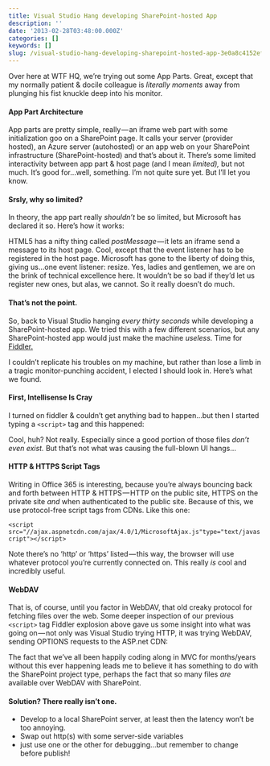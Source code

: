 ```yaml
---
title: Visual Studio Hang developing SharePoint-hosted App
description: ''
date: '2013-02-28T03:48:00.000Z'
categories: []
keywords: []
slug: /visual-studio-hang-developing-sharepoint-hosted-app-3e0a8c4152ef
---
```


Over here at WTF HQ, we’re trying out some App Parts. Great, except that my normally patient & docile colleague is _literally moments_ away from plunging his fist knuckle deep into his monitor.

#### App Part Architecture

App parts are pretty simple, really — an iframe web part with some initialization goo on a SharePoint page. It calls your server (provider hosted), an Azure server (autohosted) or an app web on your SharePoint infrastructure (SharePoint-hosted) and that’s about it. There’s some limited interactivity between app part & host page (and I mean _limited),_ but not much. It’s good for…well, something. I’m not quite sure yet. But I’ll let you know.

#### Srsly, why so limited?

In theory, the app part really _shouldn’t_ be so limited, but Microsoft has declared it so. Here’s how it works:

HTML5 has a nifty thing called _postMessage_ — it lets an iframe send a message to its host page. Cool, except that the event listener has to be registered in the host page. Microsoft has gone to the liberty of doing this, giving us…one event listener: resize. Yes, ladies and gentlemen, we are on the brink of technical excellence here. It wouldn’t be so bad if they’d let us register new ones, but alas, we cannot. So it really doesn’t do much.

#### That’s not the point.

So, back to Visual Studio hanging _every thirty seconds_ while developing a SharePoint-hosted app. We tried this with a few different scenarios, but any SharePoint-hosted app would just make the machine _useless._ Time for [Fiddler.](http://fiddler2.com/)

I couldn’t replicate his troubles on my machine, but rather than lose a limb in a tragic monitor-punching accident, I elected I should look in. Here’s what we found.

#### First, Intellisense Is Cray

I turned on fiddler & couldn’t get anything bad to happen…but then I started typing a `<script>` tag and this happened:

Cool, huh? Not really. Especially since a good portion of those files _don’t even exist._ But that’s not what was causing the full-blown UI hangs…

#### HTTP & HTTPS Script Tags

Writing in Office 365 is interesting, because you’re always bouncing back and forth between HTTP & HTTPS — HTTP on the public site, HTTPS on the private site _and_ when authenticated to the public site. Because of this, we use protocol-free script tags from CDNs. Like this one:

`<script src="//ajax.aspnetcdn.com/ajax/4.0/1/MicrosoftAjax.js"type="text/javascript"></script>`

Note there’s no ‘http’ or ‘https’ listed — this way, the browser will use whatever protocol you’re currently connected on. This really _is_ cool and incredibly useful.

#### WebDAV

That is, of course, until you factor in WebDAV, that old creaky protocol for fetching files over the web. Some deeper inspection of our previous `<script>` tag Fiddler explosion above gave us some insight into what was going on — not only was Visual Studio trying HTTP, it was trying WebDAV, sending OPTIONS requests to the ASP.net CDN:

The fact that we’ve all been happily coding along in MVC for months/years without this ever happening leads me to believe it has something to do with the SharePoint project type, perhaps the fact that so many files _are_ available over WebDAV with SharePoint.

#### Solution? There really isn’t one.

* Develop to a local SharePoint server, at least then the latency won’t be too annoying.
* Swap out http(s) with some server-side variables
* just use one or the other for debugging…but remember to change before publish!
